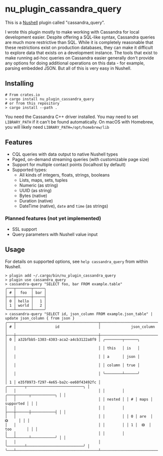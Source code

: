 # nu_plugin_cassandra_query

This is a [Nushell](https://nushell.sh/) plugin called "cassandra_query".

I wrote this plugin mostly to make working with Cassandra for local development easier. Despite offering a SQL-like syntax, Cassandra queries are much more restrictive than SQL. While it is completely reasonable that these restrictions exist on production databases, they can make it difficult to explore data that exists on a development instance. The tools that exist to make running ad-hoc queries on Cassandra easier generally don't provide any options for doing additional operations on this data - for example, parsing embedded JSON. But all of this is very easy in Nushell.

## Installing

```nushell
# From crates.io
> cargo install nu_plugin_cassandra_query
# or from this repository
> cargo install --path .
```

You need the Cassandra C++ driver installed. You may need to set `LIBRARY_PATH` if it can't be found automatically. On macOS with Homebrew, you will likely need `LIBRARY_PATH=/opt/homebrew/lib`

## Features

* CQL queries with data output to native Nushell types
* Paged, on-demand streaming queries (with customizable page size)
* Support for multiple contact points (localhost by default)
* Supported types:
  * All kinds of integers, floats, strings, booleans
  * Lists, maps, sets, tuples
  * Numeric (as string)
  * UUID (as string)
  * Bytes (native)
  * Duration (native)
  * DateTime (native), `date` and `time` (as strings)

### Planned features (not yet implemented)

* SSL support
* Query parameters with Nushell value input

## Usage

For details on supported options, see `help cassandra_query` from within Nushell.

```nushell
> plugin add ~/.cargo/bin/nu_plugin_cassandra_query
> plugin use cassandra_query
> cassandra-query "SELECT foo, bar FROM example.table"
╭───┬───────┬─────╮
│ # │  foo  │ bar │
├───┼───────┼─────┤
│ 0 │ hello │   1 │
│ 1 │ world │   2 │
╰───┴───────┴─────╯
> cassandra-query "SELECT id, json_column FROM example.json_table" | update json_column { from json }
╭───┬──────────────────────────────────────┬───────────────────────────────────────╮
│ # │                  id                  │              json_column              │
├───┼──────────────────────────────────────┼───────────────────────────────────────┤
│ 0 │ a32bfbb5-1303-4303-aca2-a4cb3122a8f9 │ ╭────────┬──────╮                     │
│   │                                      │ │ this   │ is   │                     │
│   │                                      │ │ a      │ json │                     │
│   │                                      │ │ column │ true │                     │
│   │                                      │ ╰────────┴──────╯                     │
│ 1 │ e35f0973-f297-4e65-ba2c-ee60f43492fc │ ╭────────┬──────────────────────────╮ │
│   │                                      │ │        │ ╭───┬──────┬───────────╮ │ │
│   │                                      │ │ nested │ │ # │ maps │ supported │ │ │
│   │                                      │ │        │ ├───┼──────┼───────────┤ │ │
│   │                                      │ │        │ │ 0 │ are  │    ❎     │ │ │
│   │                                      │ │        │ │ 1 │  ❎  │ too       │ │ │
│   │                                      │ │        │ ╰───┴──────┴───────────╯ │ │
│   │                                      │ ╰────────┴──────────────────────────╯ │
╰───┴──────────────────────────────────────┴───────────────────────────────────────╯
```
